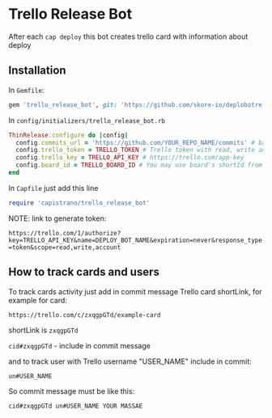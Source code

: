 # Trello Release Bot

After each `cap deploy` this bot creates trello card with information about deploy

## Installation

In `Gemfile`:

```ruby
gem 'trello_release_bot', git: 'https://github.com/skore-io/deplobotre.git'
```

In `config/initializers/trello_release_bot.rb`

```ruby
ThinRelease.configure do |config|
  config.commits_url = 'https://github.com/YOUR_REPO_NAME/commits' # base url for repo commits
  config.trello_token = TRELLO_TOKEN # Trello token with read, write and accout access to the Trello Board
  config.trello_key = TRELLO_API_KEY # https://trello.com/app-key
  config.board_id = TRELLO_BOARD_ID # You may use board's shortId from url
end
```

In `Capfile` just add this line

```ruby
require 'capistrano/trello_release_bot'
```

NOTE: link to generate token:

`https://trello.com/1/authorize?key=TRELLO_API_KEY&name=DEPLOY_BOT_NAME&expiration=never&response_type=token&scope=read,write,account`


## How to track cards and users

To track cards activity just add in commit message Trello card shortLink, for example for card:

`https://trello.com/c/zxqgpGTd/example-card`

shortLink is `zxqgpGTd`

`cid#zxqgpGTd` - include in commit message

and to track user with Trello username "USER_NAME" include in commit:

`un#USER_NAME`

So commit message must be like this:

`cid#zxqgpGTd un#USER_NAME YOUR MASSAE`
